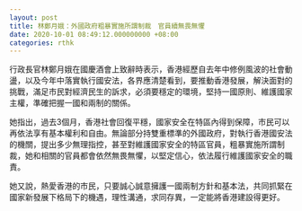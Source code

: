 ```yaml
---
layout: post
title: 林鄭月娥：外國政府粗暴實施所謂制裁　官員續無畏無懼
date: 2020-10-01 08:49:12.000000000 +08:00
categories: rthk
---
```


行政長官林鄭月娥在國慶酒會上致辭時表示，香港經歷自去年中修例風波的社會動盪，以及今年中落實執行國安法，各界應清楚看到，要推動香港發展，解決面對的挑戰，滿足市民對經濟民生的訴求，必須要穩定的環境，堅持一國原則、維護國家主權，準確把握一國和兩制的關係。

她指出，過去3個月，香港社會回復平穩，國家安全在特區內得到保障，市民可以再依法享有基本權利和自由。無論部分持雙重標準的外國政府，對執行香港國安法的機關，提出多少無理指控，甚至對維護國家安全的特區官員，粗暴實施所謂制裁，她和相關的官員都會依然無畏無懼，以堅定信心，依法履行維護國家安全的職責。

她又說，熱愛香港的市民，只要誠心誠意擁護一國兩制方針和基本法，共同抓緊在國家新發展下格局下的機遇，理性溝通，求同存異，一定能將香港建設得更好。
